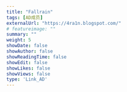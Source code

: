 ```yaml
---
title: "Fallrain"
tags: [AD成员]
externalUrl: "https://4ra1n.blogspot.com/"
# featureimage: ""
summary: ""
weight: 5
showDate: false
showAuthor: false
showReadingTime: false
showEdit: false
showLikes: false
showViews: false
type: 'Link_AD'
---
```

